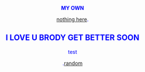 <html>

<center>

<head>
<b>MY OWN</b>

<style>
body {
  color: blue;
}
</style>

</head>

<body>

<p><a href="https://www.pornhub.com/">nothing here</a>.</p>



<style>
  h2 {
    colour: blue;
}
</style>

<p><h2>I LOVE U BRODY GET BETTER SOON</h2>

<p>test

<p>.<a href="https://www.youtube.com/watch?v=cd2FZrBgUjA" >random</a>





    